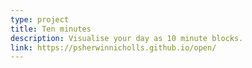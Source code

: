 ```yaml
---
type: project
title: Ten minutes
description: Visualise your day as 10 minute blocks.
link: https://psherwinnicholls.github.io/open/
---
```

